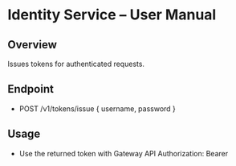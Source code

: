# Identity Service – User Manual

## Overview
Issues tokens for authenticated requests.

## Endpoint
- POST /v1/tokens/issue { username, password }

## Usage
- Use the returned token with Gateway API Authorization: Bearer <token>
